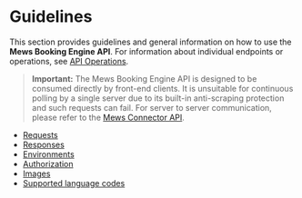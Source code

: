 # Guidelines

This section provides guidelines and general information on how to use the __Mews Booking Engine API__. For information about individual endpoints or operations, see [API Operations](../operations/README.md).

> **Important:** The Mews Booking Engine API is designed to be consumed directly by front-end clients. It is unsuitable for continuous polling by a single server due to its built-in anti-scraping protection and such requests can fail. For server to server communication, please refer to the [Mews Connector API](https://mews-systems.gitbook.io/connector-api/).

* [Requests](requests.md)
* [Responses](responses.md)
* [Environments](environments.md)
* [Authorization](authorization.md)
* [Images](images.md)
* [Supported language codes](supported-language-codes.md)
